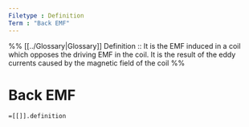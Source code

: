```yaml
---
Filetype : Definition
Term : "Back EMF"
---
```


%%
[[../Glossary|Glossary]]
Definition :: It is the EMF induced in a coil which opposes the driving EMF in the coil. It is the result of the eddy currents caused by the magnetic field of the coil
%%

# Back EMF

`=[[]].definition`